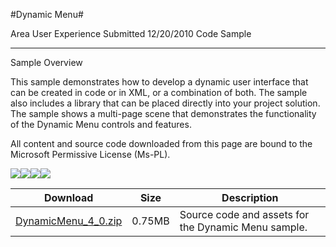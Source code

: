 #Dynamic Menu#

Area
User Experience
Submitted
12/20/2010
Code Sample

---


Sample Overview

This sample demonstrates how to develop a dynamic user interface that can be created in code or in XML, or a combination of both. The sample also includes a library that can be placed directly into your project solution. The sample shows a multi-page scene that demonstrates the functionality of the Dynamic Menu controls and features.

All content and source code downloaded from this page are bound to the Microsoft Permissive License (Ms-PL).

![](https://github.com/DDReaper/XNAGameStudio/blob/master/Images/dynamicmenu1.png)![](https://github.com/DDReaper/XNAGameStudio/blob/master/Images/dynamicmenu2.png)![](https://github.com/DDReaper/XNAGameStudio/blob/master/Images/dynamicmenu3.png)![](https://github.com/DDReaper/XNAGameStudio/blob/master/Images/dynamicmenu4.png)  	  	  	  	  	  	 

 
Download | Size | Description
---|---|---|
[DynamicMenu_4_0.zip](https://github.com/DDReaper/XNAGameStudio/blob/master/Samples/DynamicMenu_4_0.zip?raw=true) | 0.75MB | Source code and assets for the Dynamic Menu sample.